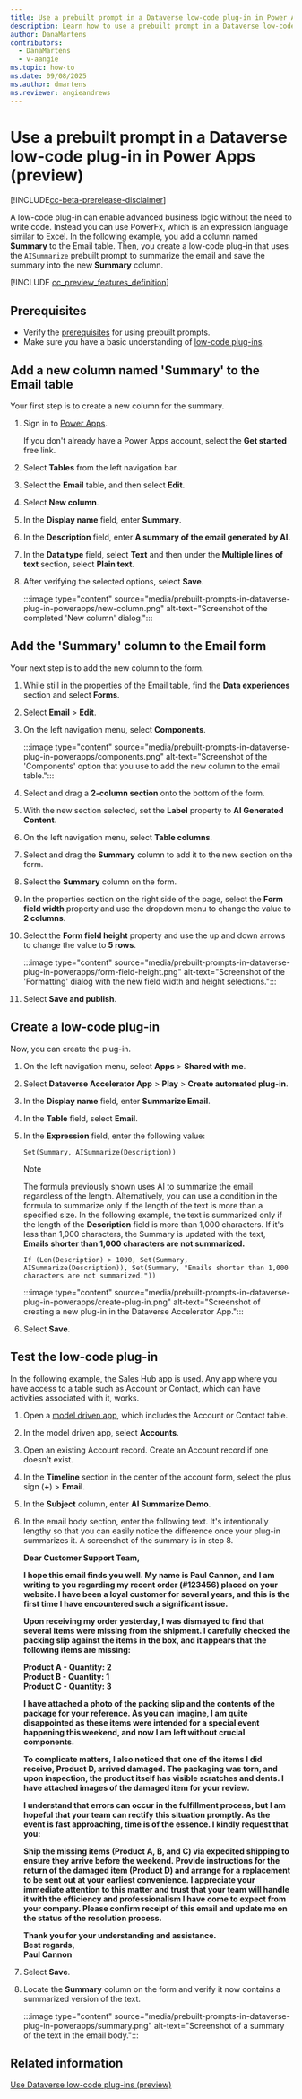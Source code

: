 ```yaml
---
title: Use a prebuilt prompt in a Dataverse low-code plug-in in Power Apps (preview)
description: Learn how to use a prebuilt prompt in a Dataverse low-code plug-in in Power Apps.
author: DanaMartens
contributors:
  - DanaMartens
  - v-aangie
ms.topic: how-to
ms.date: 09/08/2025
ms.author: dmartens
ms.reviewer: angieandrews
---
```


# Use a prebuilt prompt in a Dataverse low-code plug-in in Power Apps (preview)

[!INCLUDE[cc-beta-prerelease-disclaimer](./includes/cc-beta-prerelease-disclaimer.md)]

A low-code plug-in can enable advanced business logic without the need to write code. Instead you can use PowerFx, which is an expression language similar to Excel. In the following example, you add a column named **Summary** to the Email table. Then, you create a low-code plug-in that uses the `AISummarize` prebuilt prompt to summarize the email and save the summary into the new **Summary** column.

[!INCLUDE [cc_preview_features_definition](./includes/cc-preview-features-definition.md)]

## Prerequisites

- Verify the [prerequisites](prebuilt-prompts.md#prerequisites) for using prebuilt prompts.
- Make sure you have a basic understanding of [low-code plug-ins](/power-apps/maker/data-platform/low-code-plug-ins).

## Add a new column named 'Summary' to the Email table

Your first step is to create a new column for the summary.

1. Sign in to [Power Apps](https://make.powerapps.com/).

    If you don't already have a Power Apps account, select the **Get started** free link.

1. Select **Tables** from the left navigation bar.
1. Select the **Email** table, and then select **Edit**.
1. Select **New column**.
1. In the **Display name** field, enter **Summary**.
1. In the **Description** field, enter **A summary of the email generated by AI.**
1. In the **Data type** field, select **Text** and then under the **Multiple lines of text** section, select **Plain text**.
1. After verifying the selected options, select **Save**.

    :::image type="content" source="media/prebuilt-prompts-in-dataverse-plug-in-powerapps/new-column.png" alt-text="Screenshot of the completed 'New column' dialog.":::

## Add the 'Summary' column to the Email form

Your next step is to add the new column to the form.

1. While still in the properties of the Email table, find the **Data experiences** section and select **Forms**.
1. Select **Email** > **Edit**.
1. On the left navigation menu, select **Components**.

    :::image type="content" source="media/prebuilt-prompts-in-dataverse-plug-in-powerapps/components.png" alt-text="Screenshot of the 'Components' option that you use to add the new column to the email table.":::

1. Select and drag a **2-column section** onto the bottom of the form.
1. With the new section selected, set the **Label** property to **AI Generated Content**.
1. On the left navigation menu, select **Table columns**.
1. Select and drag the **Summary** column to add it to the new section on the form.
1. Select the **Summary** column on the form.
1. In the properties section on the right side of the page, select the **Form field width** property and use the dropdown menu to change the value to **2 columns**.
1. Select the **Form field height** property and use the up and down arrows to change the value to **5 rows**.

    :::image type="content" source="media/prebuilt-prompts-in-dataverse-plug-in-powerapps/form-field-height.png" alt-text="Screenshot of the 'Formatting' dialog with the new field width and height selections.":::

1. Select **Save and publish**.

## Create a low-code plug-in

Now, you can create the plug-in.

1. On the left navigation menu, select **Apps** > **Shared with me**.
1. Select **Dataverse Accelerator App** > **Play** > **Create automated plug-in**.
1. In the **Display name** field, enter **Summarize Email**.
1. In the **Table** field, select **Email**.
1. In the **Expression** field, enter the following value:  

    `Set(Summary, AISummarize(Description))`

    > [!NOTE]
    > The formula previously shown uses AI to summarize the email regardless of the length. Alternatively, you can use a condition in the formula to summarize only if the length of the text is more than a specified size. In the following example, the text is summarized only if the length of the **Description** field is more than 1,000 characters. If it's less than 1,000 characters, the Summary is updated with the text, **Emails shorter than 1,000 characters are not summarized.**

    `If (Len(Description) > 1000, Set(Summary, AISummarize(Description)), Set(Summary, "Emails shorter than 1,000 characters are not summarized."))`

    :::image type="content" source="media/prebuilt-prompts-in-dataverse-plug-in-powerapps/create-plug-in.png" alt-text="Screenshot of creating a new plug-in in the Dataverse Accelerator App.":::

1. Select **Save**.

## Test the low-code plug-in

In the following example, the Sales Hub app is used. Any app where you have access to a table such as Account or Contact, which can have activities associated with it, works.

1. Open a [model driven app](/power-apps/user/use-model-driven-apps), which includes the Account or Contact table.
1. In the model driven app, select **Accounts**.
1. Open an existing Account record. Create an Account record if one doesn't exist.
1. In the **Timeline** section in the center of the account form, select the plus sign (**+**) > **Email**.
1. In the **Subject** column, enter **AI Summarize Demo**.
1. In the email body section, enter the following text. It's intentionally lengthy so that you can easily notice the difference once your plug-in summarizes it. A screenshot of the summary is in step 8.  

    **Dear Customer Support Team,**

    **I hope this email finds you well. My name is Paul Cannon, and I am writing to you regarding my recent order (\#123456) placed on your website. I have been a loyal customer for several years, and this is the first time I have encountered such a significant issue.**

    **Upon receiving my order yesterday, I was dismayed to find that several items were missing from the shipment. I carefully checked the packing slip against the items in the box, and it appears that the following items are missing:**

    **Product A - Quantity: 2<br>
    Product B - Quantity: 1<br>
    Product C - Quantity: 3**

    **I have attached a photo of the packing slip and the contents of the package for your reference. As you can imagine, I am quite disappointed as these items were intended for a special event happening this weekend, and now I am left without crucial components.**

    **To complicate matters, I also noticed that one of the items I did receive, Product D, arrived damaged. The packaging was torn, and upon inspection, the product itself has visible scratches and dents. I have attached images of the damaged item for your review.**

    **I understand that errors can occur in the fulfillment process, but I am hopeful that your team can rectify this situation promptly. As the event is fast approaching, time is of the essence. I kindly request that you:**

      **Ship the missing items (Product A, B, and C) via expedited shipping to ensure they arrive before the weekend. Provide instructions for the return of the damaged item (Product D) and arrange for a replacement to be sent out at your earliest convenience. I appreciate your immediate attention to this matter and trust that your team will handle it with the efficiency and professionalism I have come to expect from your company. Please confirm receipt of this email and update me on the status of the resolution process.**

    **Thank you for your understanding and assistance.<br>
    Best regards,<br>
    Paul Cannon**

1. Select **Save**.

1. Locate the **Summary** column on the form and verify it now contains a summarized version of the text.  

    :::image type="content" source="media/prebuilt-prompts-in-dataverse-plug-in-powerapps/summary.png" alt-text="Screenshot of a summary of the text in the email body.":::

## Related information

[Use Dataverse low-code plug-ins (preview)](/power-apps/maker/data-platform/low-code-plug-ins?tabs=instant)
